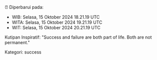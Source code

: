 ⏰ Diperbarui pada:
- WIB: Selasa, 15 Oktober 2024 18.21.19 UTC
- WITA: Selasa, 15 Oktober 2024 19.21.19 UTC
- WIT: Selasa, 15 Oktober 2024 20.21.19 UTC

Kutipan Inspiratif:
"Success and failure are both part of life. Both are not permanent."


Kategori: success

